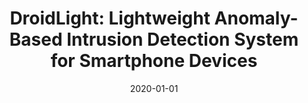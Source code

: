 ---
title: "DroidLight: Lightweight Anomaly-Based Intrusion Detection System for Smartphone Devices"
collection: publications
category: conferences
permalink: /publication/2020-01-01-droidlight-intrusion-detection
excerpt: 'DroidLight is a lightweight one-class classifier-based IDS designed to detect zero-day malware on smartphones with low overhead and high accuracy.'
date: 2020-01-01
venue: 'ICDCN ''20'
paperurl: 'https://doi.org/10.1145/3369740.3369796'
citation: 'Barbhuiya, S., Kilpatrick, P., & Nikolopoulos, D. S. (2020). &quot;DroidLight: Lightweight Anomaly-Based Intrusion Detection System for Smartphone Devices.&quot; <i>ICDCN ''20</i>, Article 31. https://doi.org/10.1145/3369740.3369796'
---